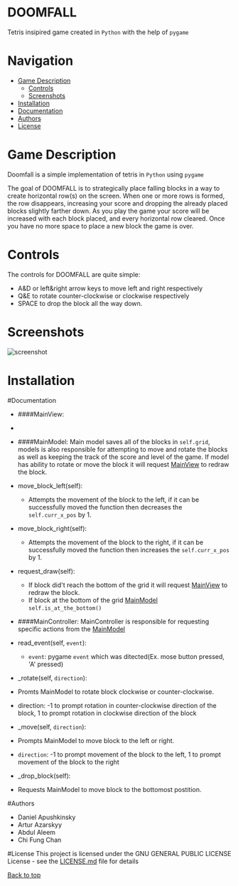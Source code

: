 # DOOMFALL

Tetris insipired game created in `Python` with the help of `pygame`


# Navigation
- [Game Description](https://github.com/ArturAzarskyy/DOOMFALL#Game-Description)
  - [Controls](https://github.com/ArturAzarskyy/DOOMFALL#Controls)
  - [Screenshots](https://github.com/ArturAzarskyy/DOOMFALL#Screenshots)
- [Installation](https://github.com/ArturAzarskyy/DOOMFALL#Installation)
- [Documentation](https://github.com/ArturAzarskyy/DOOMFALL#Documentation)
- [Authors](https://github.com/ArturAzarskyy/DOOMFALL#Authors)
- [License](https://github.com/ArturAzarskyy/DOOMFALL#License)

# Game Description

Doomfall is a simple implementation of tetris in `Python` using `pygame`

The goal of DOOMFALL is to strategically place falling blocks in a way to create horizontal row(s) on the screen. When one or more rows is formed, the row disappears, increasing your score and dropping the already placed blocks slightly farther down. As you play the game your score will be increased with each block placed, and every horizontal row cleared. Once you have no more space to place a new block the game is over.

# Controls
The controls for DOOMFALL are quite simple:

- A&D or left&right arrow keys to move left and right respectively
- Q&E to rotate counter-clockwise or clockwise respectively
- SPACE to drop the block all the way down.

# Screenshots
![screenshot](https://i.imgur.com/lzZci0g.png)


# Installation

#Documentation
- ####MainView:
 -
- ####MainModel:
 Main model saves all of the blocks in `self.grid`, models is also responsible for attempting to move and rotate the blocks as well as keeping the track of the score and level of the game. If model has ability to rotate or move the block it will request [MainView](https://github.com/ArturAzarskyy/DOOMFALL#MainView) to redraw the block.
 - move_block_left(self):
   - Attempts the movement of the block to the left, if it can be successfully moved the function then decreases the `self.curr_x_pos` by 1.
 - move_block_right(self):
   - Attempts the movement of the block to the right, if it can be successfully moved the function then increases the `self.curr_x_pos` by 1.
  - request_draw(self):
     - If block did't reach the bottom of the grid it will request  [MainView](https://github.com/ArturAzarskyy/DOOMFALL#MainView) to redraw the block.
	 - If block at the bottom of the grid [MainModel](https://github.com/ArturAzarskyy/DOOMFALL#MainModel) `self.is_at_the_bottom()`


- ####MainController:
  MainController is responsible for requesting specific actions from the [MainModel](https://github.com/ArturAzarskyy/DOOMFALL#MainModel)
 - read_event(self, `event`):
   - `event`: pygame `event` which was ditected(Ex. mose button pressed, 'A' pressed)
  - \_rotate(self, `direction`):
   - Promts MainModel to rotate block clockwise or counter-clockwise.
   - direction: -1 to prompt rotation in counter-clockwise direction of the block, 1  to prompt rotation in clockwise direction of the block
  - \_move(self, `direction`):
   - Prompts MainModel to move block to the left or right.
   - `direction`: -1 to prompt movement of the block to the left, 1 to prompt movement of the block to the right
 - \_drop_block(self):
  - Requests MainModel to move block to the bottomost postition.

#Authors
- Daniel Apushkinsky
- Artur Azarskyy
- Abdul Aleem
- Chi Fung Chan

#License
This project is licensed under the GNU GENERAL PUBLIC LICENSE License - see the [LICENSE.md](LICENSE.md) file for details

[Back to top](https://github.com/ArturAzarskyy/DOOMFALL#DOOMFALL)
